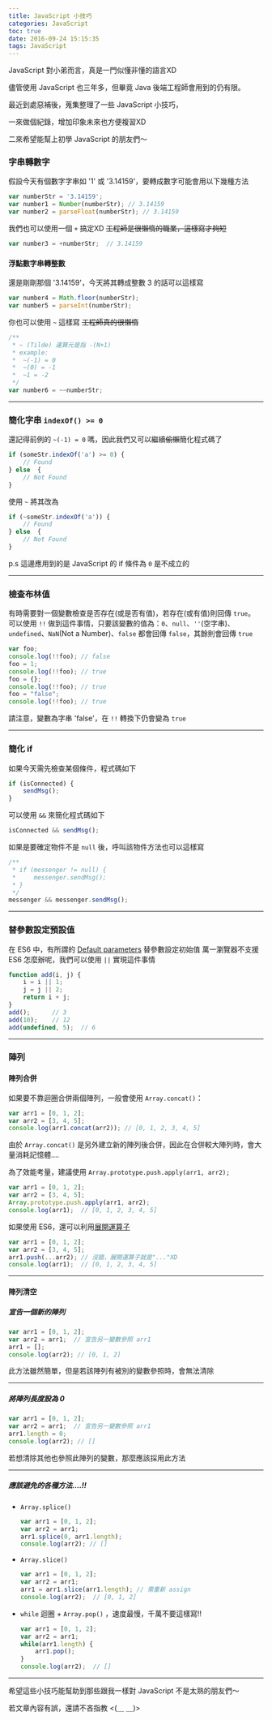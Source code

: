 ```yaml
---
title: JavaScript 小技巧
categories: JavaScript
toc: true
date: 2016-09-24 15:15:35
tags: JavaScript
---
```

JavaScript 對小弟而言，真是一門似懂非懂的語言XD

儘管使用 JavaScript 也三年多，但畢竟 Java 後端工程師會用到的仍有限。

最近到處惡補後，蒐集整理了一些 JavaScript 小技巧，

一來做個紀錄，增加印象未來也方便複習XD

二來希望能幫上初學 JavaScript 的朋友們～

### 字串轉數字
假設今天有個數字字串如 '1' 或 '3.14159'，要轉成數字可能會用以下幾種方法
```JavaScript
var numberStr = '3.14159';
var number1 = Number(numberStr); // 3.14159
var number2 = parseFloat(numberStr); // 3.14159
```
我們也可以使用一個 `+` 搞定XD ~~工程師是很懶惰的職業，這樣寫才夠短~~
```JavaScript
var number3 = +numberStr;  // 3.14159
```
#### 浮點數字串轉整數
還是剛剛那個 '3.14159'，今天將其轉成整數 3 的話可以這樣寫
```JavaScript
var number4 = Math.floor(numberStr);
var number5 = parseInt(numberStr);
```
你也可以使用 `~` 這樣寫 ~~工程師真的很懶惰~~
```JavaScript
/**
 * ~ (Tilde) 運算元是指 -(N+1)
 * example:
 *  ~(-1) = 0
 *  ~(0) = -1
 *  ~1 = -2
 */
var number6 = ~~numberStr;
```
---
### 簡化字串 `indexOf() >= 0`
還記得前例的 `~(-1) = 0` 嗎，因此我們又可以繼續~~偷懶~~簡化程式碼了
```JavaScript
if (someStr.indexOf('a') >= 0) {
    // Found
} else  {
    // Not Found
}
```
使用 `~` 將其改為
```JavaScript
if (~someStr.indexOf('a')) {
    // Found
} else  {
    // Not Found
}
```
p.s 這邊應用到的是 JavaScript 的 if 條件為 `0` 是不成立的

---
### 檢查布林值
有時需要對一個變數檢查是否存在(或是否有值)，若存在(或有值)則回傳 `true`。
可以使用 `!!` 做到這件事情，只要該變數的值為：`0`、`null`、`''`(空字串)、`undefined`、`NaN`(Not a Number)、`false` 都會回傳 `false`，其餘則會回傳 `true`
```JavaScript
var foo;
console.log(!!foo); // false
foo = 1;
console.log(!!foo); // true
foo = {};
console.log(!!foo); // true
foo = "false";
console.log(!!foo); // true
```
請注意，變數為字串 'false'，在 `!!` 轉換下仍會變為 `true`

---
### 簡化 if
如果今天需先檢查某個條件，程式碼如下
```JavaScript
if (isConnected) {
    sendMsg();
}
```
可以使用 `&&` 來簡化程式碼如下
```JavaScript
isConnected && sendMsg();
```
如果是要確定物件不是 `null` 後，呼叫該物件方法也可以這樣寫
```JavaScript
/**
 * if (messenger != null) {
 *     messenger.sendMsg();
 * }
 */
messenger && messenger.sendMsg();
```

---
### 替參數設定預設值
在 ES6 中，有所謂的 [Default parameters](https://developer.mozilla.org/en-US/docs/Web/JavaScript/Reference/Functions/Default_parameters) 替參數設定初始值
萬一瀏覽器不支援 ES6 怎麼辦呢，我們可以使用 `||` 實現這件事情
```JavaScript
function add(i, j) {
    i = i || 1;
    j = j || 2;
    return i + j;
}
add();      // 3
add(10);    // 12
add(undefined, 5);  // 6
```

---
### 陣列
#### 陣列合併
如果要不靠迴圈合併兩個陣列，一般會使用 `Array.concat()`：
```JavaScript
var arr1 = [0, 1, 2];
var arr2 = [3, 4, 5];
console.log(arr1.concat(arr2)); // [0, 1, 2, 3, 4, 5]
```
由於 `Array.concat()` 是另外建立新的陣列後合併，因此在合併較大陣列時，會大量消耗記憶體....

為了效能考量，建議使用 `Array.prototype.push.apply(arr1, arr2);`
```JavaScript
var arr1 = [0, 1, 2];
var arr2 = [3, 4, 5];
Array.prototype.push.apply(arr1, arr2);
console.log(arr1);  // [0, 1, 2, 3, 4, 5]
```
如果使用 ES6，還可以利用[展開運算子](https://developer.mozilla.org/en-US/docs/Web/JavaScript/Reference/Operators/Spread_operator)
```JavaScript
var arr1 = [0, 1, 2];
var arr2 = [3, 4, 5];
arr1.push(...arr2); // 沒錯，展開運算子就是"..."XD
console.log(arr1);  // [0, 1, 2, 3, 4, 5]
```

---
#### 陣列清空
##### 宣告一個新的陣列
```JavaScript
var arr1 = [0, 1, 2];
var arr2 = arr1;  // 宣告另一變數參照 arr1
arr1 = [];
console.log(arr2); // [0, 1, 2]
```
此方法雖然簡單，但是若該陣列有被別的變數參照時，會無法清除

---
##### 將陣列長度設為 0
```JavaScript
var arr1 = [0, 1, 2];
var arr2 = arr1;  // 宣告另一變數參照 arr1
arr1.length = 0;
console.log(arr2); // []
```
若想清除其他也參照此陣列的變數，那麼應該採用此方法

---
##### 應該避免的各種方法....!!
* `Array.splice()`
    ```JavaScript
    var arr1 = [0, 1, 2];
    var arr2 = arr1;
    arr1.splice(0, arr1.length);
    console.log(arr2); // []
    ```

* `Array.slice()`
    ```JavaScript
    var arr1 = [0, 1, 2];
    var arr2 = arr1;
    arr1 = arr1.slice(arr1.length); // 需重新 assign
    console.log(arr2);  // [0, 1, 2]
    ```

* `while` 迴圈 + `Array.pop()` ，速度最慢，千萬不要這樣寫!!
    ```JavaScript
    var arr1 = [0, 1, 2];
    var arr2 = arr1;
    while(arr1.length) {
        arr1.pop();
    }
    console.log(arr2);  // []
    ```

---
希望這些小技巧能幫助到那些跟我一樣對 JavaScript 不是太熟的朋友們～

若文章內容有誤，還請不吝指教 <(＿ ＿)>
